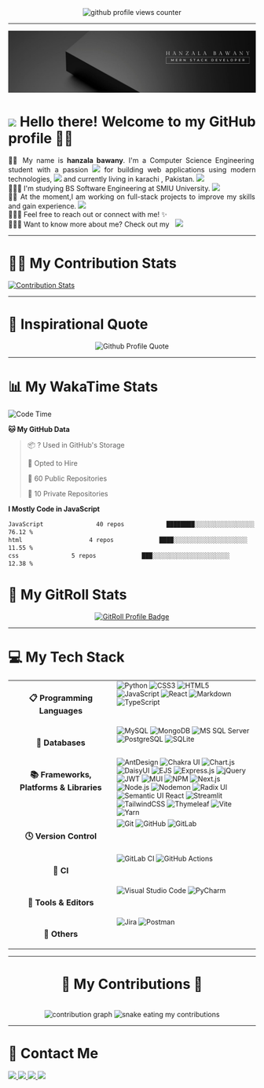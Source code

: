 <!-- Header Banner -->


<div align="center">
  <img src="https://komarev.com/ghpvc/?username=hanzala-bawany&style=for-the-badge&color=blue&base=1000" alt="github profile views counter">
</div>

---

![](https://github.com/hanzala-bawany/hanzala-bawany/blob/main/readme%20bg.jpg)
<br>

<!-- Introduction -->

<div align="justify">
  <h1>
    <img src="https://media.giphy.com/media/hvRJCLFzcasrR4ia7z/giphy.gif" width="40">
    Hello there!
    Welcome to my GitHub profile 👋🏻
  </h1>

 👦🏻 My name is **hanzala bawany**. I'm a Computer Science  Engineering student with a passion <img src="https://media.giphy.com/media/WUlplcMpOCEmTGBtBW/giphy.gif" width="40"> for building web applications using modern technologies, <img src="https://media3.giphy.com/media/v1.Y2lkPTc5MGI3NjExa3VteDJ5Y2twaWVwMTdmZGszOW4zbDk1Ym9obmVocXlyZGt3ZjN4MSZlcD12MV9pbnRlcm5hbF9naWZfYnlfaWQmY3Q9Zw/8m7nAJTYvzNUh54HQm/giphy.gif" width="40" /> and currently living in karachi , Pakistan. <img src="https://media.giphy.com/media/upeUCSCeNo4qqHlxgW/giphy.gif?cid=ecf05e47yg2xaqqfoc8s2coq4cldpm892nk1qvoui1btj8am&ep=v1_gifs_search&rid=giphy.gif&ct=g"  width="40" /> <br/>
  👨🏻‍💼 I'm studying BS Software Engineering at SMIU University. <img src="https://media3.giphy.com/media/v1.Y2lkPTc5MGI3NjExNzYxcHlncmM4cm5zenJzYndhMjc3Y2ZiMnhyN2RkNXo2eWRvdHJiYSZlcD12MV9pbnRlcm5hbF9naWZfYnlfaWQmY3Q9Zw/kwLOtSFR0lf4MfhPZj/giphy.gif" width="40" /> <br/>
  💪🏻 At the moment,I am working on full-stack projects to improve my skills and gain experience. <img src="https://media.giphy.com/media/ImAnYWlmD40QPJYbVf/giphy.gif?cid=ecf05e47hmewgl4ej1t5plnslntb9l53xxidbapoenta3t5g&ep=v1_gifs_search&rid=giphy.gif&ct=g" width="40" /> <br/>
  👨🏻‍💻 Feel free to reach out or connect with me! ✨ <br/>
  👨🏻‍💻 Want to know more about me? Check out my &nbsp;
  <a href="https://ubaidahmed.vercel.app/" target="_blank">
    <img src="https://img.shields.io/badge/Portfolio-%23000000.svg?style=for-the-badge&logo=firefox&logoColor=#FF7139" />
  </a>
</div>

---

# 🤝🏻 My Contribution Stats

[![Contribution Stats](https://github-contribution-stats.vercel.app/api/?username=hanzala-bawany)](https://github.com/LordDashMe/github-contribution-stats/)

---


# 💭 Inspirational Quote

<div align="center">
  <img src="https://quotes-github-readme.vercel.app/api?type=horizontal&theme=dracula" alt="Github Profile Quote" />
</div>

---


# 📊 My WakaTime Stats

<!--START_SECTION:waka-->
![Code Time](http://img.shields.io/badge/Code%20Time-196%20hrs%2049%20mins-blue)


**🐱 My GitHub Data** 

> 📦 ? Used in GitHub's Storage 
 > 
> 💼 Opted to Hire
 > 
> 📜 60 Public Repositories 
 > 
> 🔑 10 Private Repositories 
 > 


**I Mostly Code in JavaScript** 

```text
JavaScript               40 repos            ████████░░░░░░░░░░░░░░░░░   76.12 % 
html                   4 repos             ████░░░░░░░░░░░░░░░░░░░░░   11.55 % 
css               5 repos             ███░░░░░░░░░░░░░░░░░░░░░░   12.38 % 
```



# 📶 My GitRoll Stats

<div align="center">
  <a href="https://gitroll.io/profile/upI4dJZkF35dnV1sFhuYz5qQZK813" target="_blank">
    <img
      src="https://gitroll.io/api/badges/profiles/v1/upI4dJZkF35dnV1sFhuYz5qQZK813"
      alt="GitRoll Profile Badge"
      height="300" width="600"
    />
  </a>
</div>

---

# 💻 My Tech Stack

<table align="center" width="100%">
  <tr>
    <td align="center" width="200" valign="top">
      <h3>📋 Programming Languages</h3>
    </td>
    <td valign="top">
      <img src="https://img.shields.io/badge/python-3670A0?style=for-the-badge&logo=python&logoColor=ffdd54" alt="Python" />
      <img src="https://img.shields.io/badge/css3-%231572B6.svg?style=for-the-badge&logo=css3&logoColor=white" alt="CSS3" />
      <img src="https://img.shields.io/badge/html5-%23E34F26.svg?style=for-the-badge&logo=html5&logoColor=white" alt="HTML5" />
      <img src="https://img.shields.io/badge/javascript-%23323330.svg?style=for-the-badge&logo=javascript&logoColor=%23F7DF1E" alt="JavaScript" />
      <img src="https://img.shields.io/badge/react-%2320232a.svg?style=for-the-badge&logo=react&logoColor=%2361DAFB" alt="React" />
      <img src="https://img.shields.io/badge/markdown-%23000000.svg?style=for-the-badge&logo=markdown&logoColor=white" alt="Markdown" />
      <img src="https://img.shields.io/badge/typescript-%23007ACC.svg?style=for-the-badge&logo=typescript&logoColor=white" alt="TypeScript" />
  </td>
  </tr>
  <tr>
    <td align="center" width="200" valign="top">
      <h3>💾 Databases</h3>
    </td>
    <td valign="top">
      <img src="https://img.shields.io/badge/mysql-4479A1.svg?style=for-the-badge&logo=mysql&logoColor=white" alt="MySQL" />
      <img src="https://img.shields.io/badge/MongoDB-%234ea94b.svg?style=for-the-badge&logo=mongodb&logoColor=white" alt="MongoDB" />
      <img src="https://img.shields.io/badge/Microsoft%20SQL%20Server-CC2927?style=for-the-badge&logo=microsoft%20sql%20server&logoColor=white" alt="MS SQL Server" />
      <img src="https://img.shields.io/badge/postgres-%23316192.svg?style=for-the-badge&logo=postgresql&logoColor=white" alt="PostgreSQL" />
      <img src="https://img.shields.io/badge/sqlite-%2307405e.svg?style=for-the-badge&logo=sqlite&logoColor=white" alt="SQLite" />
    </td>
  </tr>
  <tr>
    <td align="center" width="200" valign="top">
      <h3>📚 Frameworks, Platforms & Libraries</h3>
    </td>
    <td valign="top">
      <img src="https://img.shields.io/badge/-AntDesign-%230170FE?style=for-the-badge&logo=ant-design&logoColor=white" alt="AntDesign" />
      <img src="https://img.shields.io/badge/chakra-%234ED1C5.svg?style=for-the-badge&logo=chakraui&logoColor=white" alt="Chakra UI" />
      <img src="https://img.shields.io/badge/chart.js-F5788D.svg?style=for-the-badge&logo=chart.js&logoColor=white"
      alt="Chart.js" />
      <img src="https://img.shields.io/badge/daisyui-5A0EF8?style=for-the-badge&logo=daisyui&logoColor=white" alt="DaisyUI" />
      <img src="https://img.shields.io/badge/ejs-%23B4CA65.svg?style=for-the-badge&logo=ejs&logoColor=black" alt="EJS" />
      <img src="https://img.shields.io/badge/express.js-%23404d59.svg?style=for-the-badge&logo=express&logoColor=%2361DAFB" alt="Express.js" />
      <img src="https://img.shields.io/badge/jquery-%230769AD.svg?style=for-the-badge&logo=jquery&logoColor=white" alt="jQuery" />
      <img src="https://img.shields.io/badge/JWT-black?style=for-the-badge&logo=JSON%20web%20tokens" alt="JWT" />
      <img src="https://img.shields.io/badge/MUI-%230081CB.svg?style=for-the-badge&logo=mui&logoColor=white" alt="MUI" />
      <img src="https://img.shields.io/badge/NPM-%23CB3837.svg?style=for-the-badge&logo=npm&logoColor=white" alt="NPM" />
      <img src="https://img.shields.io/badge/Next-black?style=for-the-badge&logo=next.js&logoColor=white" alt="Next.js" />
      <img src="https://img.shields.io/badge/node.js-6DA55F?style=for-the-badge&logo=node.js&logoColor=white" alt="Node.js" />
      <img src="https://img.shields.io/badge/NODEMON-%23323330.svg?style=for-the-badge&logo=nodemon&logoColor=%BBDEAD" alt="Nodemon" />
      <img src="https://img.shields.io/badge/radix%20ui-161618.svg?style=for-the-badge&logo=radix-ui&logoColor=white" alt="Radix UI" />
      <img src="https://img.shields.io/badge/Semantic%20UI%20React-%2335BDB2.svg?style=for-the-badge&logo=SemanticUIReact&logoColor=white" alt="Semantic UI React" />
      <img src="https://img.shields.io/badge/Streamlit-%23FE4B4B.svg?style=for-the-badge&logo=streamlit&logoColor=white" alt="Streamlit" />
      <img src="https://img.shields.io/badge/tailwindcss-%2338B2AC.svg?style=for-the-badge&logo=tailwind-css&logoColor=white" alt="TailwindCSS" />
      <img src="https://img.shields.io/badge/Thymeleaf-%23005C0F.svg?style=for-the-badge&logo=Thymeleaf&logoColor=white" alt="Thymeleaf" />
      <img src="https://img.shields.io/badge/vite-%23646CFF.svg?style=for-the-badge&logo=vite&logoColor=white" alt="Vite" />
      <img src="https://img.shields.io/badge/yarn-%232C8EBB.svg?style=for-the-badge&logo=yarn&logoColor=white" alt="Yarn" />
    </td>
  </tr>
  <tr>
    <td align="center" width="200" valign="top">
      <h3>🕓 Version Control</h3>
    </td>
    <td valign="top">
      <img src="https://img.shields.io/badge/git-%23F05033.svg?style=for-the-badge&logo=git&logoColor=white" alt="Git" />
      <img src="https://img.shields.io/badge/github-%23121011.svg?style=for-the-badge&logo=github&logoColor=white" alt="GitHub" />
      <img src="https://img.shields.io/badge/gitlab-%23181717.svg?style=for-the-badge&logo=gitlab&logoColor=white" alt="GitLab" />
    </td>
  </tr>
  <tr>
    <td align="center" width="200" valign="top">
      <h3>🔬 CI</h3>
    </td>
    <td valign="top">
      <img src="https://img.shields.io/badge/gitlab%20ci-%23181717.svg?style=for-the-badge&logo=gitlab&logoColor=white" alt="GitLab CI"/>
      <img src="https://img.shields.io/badge/github%20actions-%232671E5.svg?style=for-the-badge&logo=githubactions&logoColor=white" alt="GitHub Actions"/>
    </td>
  </tr>
  <tr>
    <td align="center" width="200" valign="top">
      <h3>🔨 Tools & Editors</h3>
    </td>
    <td valign="top">
      <img src="https://img.shields.io/badge/Visual%20Studio%20Code-0078d7.svg?style=for-the-badge&logo=visual-studio-code&logoColor=white" alt="Visual Studio Code" />
      <img src="https://img.shields.io/badge/pycharm-143?style=for-the-badge&logo=pycharm&logoColor=black&color=black&labelColor=green" alt="PyCharm" />
    </td>
  </tr>
  <tr>
    <td align="center" width="200" valign="top">
      <h3>🥅 Others</h3>
    </td>
    <td valign="top">
      <img src="https://img.shields.io/badge/jira-%230A0FFF.svg?style=for-the-badge&logo=jira&logoColor=white" alt="Jira" />
      <img src="https://img.shields.io/badge/Postman-FF6C37?style=for-the-badge&logo=postman&logoColor=white" alt="Postman" />
    </td>
  </tr>
</table>

---

<div align="center">
  <h1>🐍 My Contributions 🐍</h1>
  <br>
  <img src="https://github-readme-activity-graph.vercel.app/graph?username=ubaidahmed04&theme=dracula&hide_border=true" alt="contribution graph" />
  <img alt="snake eating my contributions" src="https://raw.githubusercontent.com/dhlananhh/dhlananhh/output/github-contribution-grid-snake-light.svg" />
</div>

---

# 📩 Contact Me

<div align="left">
  
  <!-- Gmail -->
  <a href="mailto:hanzalabawany0@gmail.com" target="_blank">
    <img src="https://img.shields.io/badge/Gmail-D14836?style=for-the-badge&logo=gmail&logoColor=white" />
  </a>
  <!-- LinkedIn -->
  <a href="https://www.linkedin.com/in/hanzala-bawany-05542b2a7/" target="_blank">
    <img src="https://img.shields.io/badge/linkedin-%230077B5.svg?style=for-the-badge&logo=linkedin&logoColor=white" target="_blank" />
  </a>
  <!-- Github -->
  <a href="https://github.com/hanzala-bawany" target="_blank">
    <img src="https://img.shields.io/badge/GitHub-100000?style=for-the-badge&logo=github&logoColor=white" />
  </a>
  <!-- Facebook  -->
  <a href="https://www.facebook.com/profile.php?id=100081905725064" target="_blank">
    <img src="https://img.shields.io/badge/Facebook-%231877F2.svg?style=for-the-badge&logo=Facebook&logoColor=white" />
  </a>
 
</div>
